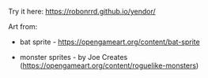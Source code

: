 Try it here: https://robonrrd.github.io/yendor/

Art from:
* bat sprite - https://opengameart.org/content/bat-sprite

* monster sprites - by Joe Creates (https://opengameart.org/content/roguelike-monsters)